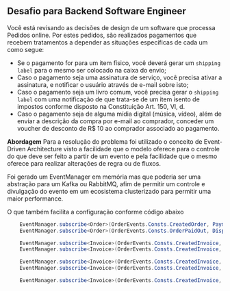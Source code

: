 ## Desafio para Backend Software Engineer

Você está revisando as decisões de design de um software que processa Pedidos online. Por estes pedidos, são realizados pagamentos que recebem tratamentos a depender as situações específicas de cada um como segue:

  - Se o pagamento for para um item físico, você deverá gerar um `shipping label` para o mesmo ser colocado na caixa do envio;
  - Caso o pagamento seja uma assinatura de serviço, você precisa ativar a assinatura, e notificar o usuário através de e-mail sobre isto;
  - Caso o pagamento seja um livro comum, você precisa gerar o `shipping label` com uma notificação de que trata-se de um item isento de impostos conforme disposto na Constituição Art. 150, VI, d.
  - Caso o pagamento seja de alguma mídia digital (música, vídeo), além de enviar a descrição da compra por e-mail ao comprador, conceder um voucher de desconto de R$ 10 ao comprador associado ao pagamento.

__Abordagem__
Para a resolução do problema foi utilizado o conceito de Event-Driven Architecture visto a facilidade que o modelo oferece para o controle do que deve ser feito a partir de um evento e pela facilidade que o mesmo oferece para realizar alterações de regra ou de fluxos.

Foi gerado um EventManager em memória mas que poderia ser uma abstração para um Kafka ou RabbitMQ, afim de permitir um controle e divulgação do evento em um ecosistema clusterizado para permitir uma maior performance.

O que também facilita a configuração conforme código abaixo
```java
    EventManager.subscribe<Order>(OrderEvents.Consts.CreatedOrder, PaymentEvent())
    EventManager.subscribe<Order>(OrderEvents.Consts.OrderPaidOut, DispatcherEvent())

    EventManager.subscribe<Invoice>(OrderEvents.Consts.CreatedInvoice, MembershipInvoiceNotificationEvent())
    EventManager.subscribe<Invoice>(OrderEvents.Consts.CreatedInvoice, MembershipInvoiceEmailEvent())

    EventManager.subscribe<Invoice>(OrderEvents.Consts.CreatedInvoice, DigitalInvoiceNotificationEvent())
    EventManager.subscribe<Invoice>(OrderEvents.Consts.CreatedInvoice, GenerateCreditEvent())

    EventManager.subscribe<Invoice>(OrderEvents.Consts.CreatedInvoice, ShippingLabelEvent())
```